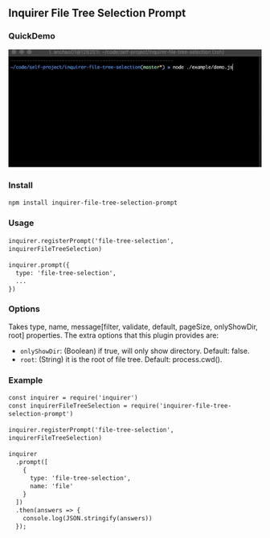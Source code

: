 ## Inquirer File Tree Selection Prompt

### QuickDemo
![QuickDemo](./example/screenshot.gif)

### Install
```
npm install inquirer-file-tree-selection-prompt
```

### Usage
```
inquirer.registerPrompt('file-tree-selection', inquirerFileTreeSelection)

inquirer.prompt({
  type: 'file-tree-selection',
  ...
})
```

### Options
Takes type, name, message[filter, validate, default, pageSize, onlyShowDir, root] properties.
The extra options that this plugin provides are:
- `onlyShowDir`:  (Boolean) if true, will only show directory. Default: false.
- `root`: (String) it is the root of file tree. Default: process.cwd().

### Example
```
const inquirer = require('inquirer')
const inquirerFileTreeSelection = require('inquirer-file-tree-selection-prompt')

inquirer.registerPrompt('file-tree-selection', inquirerFileTreeSelection)

inquirer
  .prompt([
    {
      type: 'file-tree-selection',
      name: 'file'
    }
  ])
  .then(answers => {
    console.log(JSON.stringify(answers))
  });
```